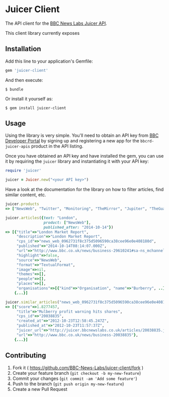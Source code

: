 # Juicer Client

The API client for the [BBC News Labs Juicer API](http://juicer.bbcnewslabs.co.uk).

This client library currently exposes

## Installation

Add this line to your application's Gemfile:

```ruby
gem 'juicer-client'
```

And then execute:

    $ bundle

Or install it yourself as:

    $ gem install juicer-client

## Usage

Using the library is very simple. You'll need to obtain an API key from
[BBC Developer Portal](https://developer.bbc.co.uk/) by signing up
and registering a new app for the `bbcrd-juicer-apis` product in the
API listing.

Once you have obtained an API key and have installed the gem, you can
use it by requiring the `juicer` library and instantiating it with
your API key:

```ruby
require 'juicer'

juicer = Juicer.new("<your API key>")
```

Have a look at the documentation for the library on how to filter
articles, find similar content, etc.

```ruby
juicer.products
=> ["NewsWeb", "Twitter", "Monitoring", "TheMirror", "Jupiter", "TheGuardian", ...]

juicer.articles({text: "London",
                 product: ["NewsWeb"],
                 published_after: "2014-10-14"})
=> [{"title"=>"London Market Report",
     "description"=>"London Market Report",
     "cps_id"=>"news_web_0962731f8c375d5096590ca38cee96e0e408180d",
     "published"=>"2014-10-14T08:14:07.000Z",
     "url"=>"http://www.bbc.co.uk/news/business-29610241#sa-ns_mchannel=rss&ns_source=PublicRSS20-sa",
     "highlight"=>false,
     "source"=>"NewsWeb",
     "format"=>"TextualFormat",
     "image"=>nil,
     "themes"=>[],
     "people"=>[],
     "places"=>[],
     "organisations"=>[{"kind"=>"Organisation", "name"=>"Burberry", ..}]},
    {...}]

juicer.similar_articles("news_web_0962731f8c375d5096590ca38cee96e0e408180d")
=> [{"score"=>1.8277457,
     "title"=>"Mulberry profit warning hits shares",
     "cps_id"=>"20038835",
     "created_at"=>"2012-10-23T12:58:45.247Z",
     "published_at"=>"2012-10-23T11:57:37Z",
     "juicer_url"=>"http://juicer.bbcnewslabs.co.uk/articles/20038835.json",
     "url"=>"http://www.bbc.co.uk/news/business-20038835"},
    {...}]
```

## Contributing

1. Fork it ( https://github.com/BBC-News-Labs/juicer-client/fork )
2. Create your feature branch (`git checkout -b my-new-feature`)
3. Commit your changes (`git commit -am 'Add some feature'`)
4. Push to the branch (`git push origin my-new-feature`)
5. Create a new Pull Request

